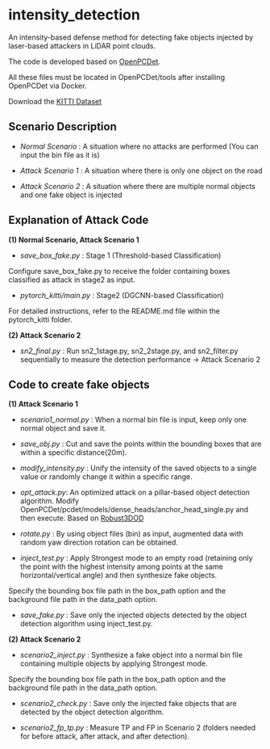 # intensity_detection

An intensity-based defense method for detecting fake objects injected by laser-based attackers in LiDAR point clouds.

The code is developed based on [OpenPCDet](https://github.com/open-mmlab/OpenPCDet).

All these files must be located in OpenPCDet/tools after installing OpenPCDet via Docker.

Download the [KITTI Dataset](https://www.cvlibs.net/datasets/kitti/eval_object.php?obj_benchmark=2d)


## Scenario Description

- *Normal Scenario* : A situation where no attacks are performed (You can input the bin file as it is)

- *Attack Scenario 1* : A situation where there is only one object on the road

- *Attack Scenario 2* : A situation where there are multiple normal objects and one fake object is injected

## Explanation of Attack Code

**(1) Normal Scenario, Attack Scenario 1**

- *save_box_fake.py* : Stage 1 (Threshold-based Classification)

Configure save_box_fake.py to receive the folder containing boxes classified as attack in stage2 as input.

- *pytorch_kitti/main.py* : Stage2 (DGCNN-based Classification)

For detailed instructions, refer to the README.md file within the pytorch_kitti folder.

**(2) Attack Scenario 2**

- *sn2_final.py* : Run sn2_1stage.py, sn2_2stage.py, and sn2_filter.py sequentially to measure the detection performance → Attack Scenario 2

## Code to create fake objects

**(1) Attack Scenario 1**

- *scenario1_normal.py* : When a normal bin file is input, keep only one normal object and save it.

- *save_obj.py* : Cut and save the points within the bounding boxes that are within a specific distance(20m).

- *modify_intensity.py* : Unify the intensity of the saved objects to a single value or randomly change it within a specific range.

- *opt_attack.py*: An optimized attack on a pillar-based object detection algorithm.
Modify OpenPCDet/pcdet/models/dense_heads/anchor_head_single.py and then execute.
Based on [Robust3DOD](https://github.com/Eaphan/Robust3DOD)

- *rotate.py* : By using object files (bin) as input, augmented data with random yaw direction rotation can be obtained.

- *inject_test.py* : Apply Strongest mode to an empty road (retaining only the point with the highest intensity among points at the same horizontal/vertical angle) and then synthesize fake objects.

Specify the bounding box file path in the box_path option and the background file path in the data_path option.

- *save_fake.py* : Save only the injected objects detected by the object detection algorithm using inject_test.py.

**(2) Attack Scenario 2**

- *scenario2_inject.py* : Synthesize a fake object into a normal bin file containing multiple objects by applying Strongest mode.

Specify the bounding box file path in the box_path option and the background file path in the data_path option.

- *scenario2_check.py* : Save only the injected fake objects that are detected by the object detection algorithm.

- *scenario2_fp_tp.py* : Measure TP and FP in Scenario 2 (folders needed for before attack, after attack, and after detection).
